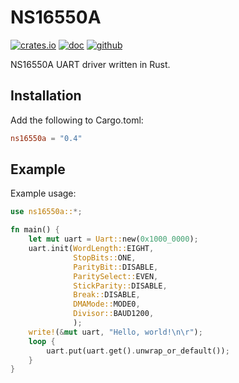# NS16550A

[![crates.io](https://img.shields.io/crates/v/ns16550a)](https://crates.io/crates/ns16550a)
[![doc](https://doc.rs/ns16550a/badge.svg)](https://docs.rs/ns16550a)
[![github](https://img.shields.io/github/license/jeudine/NS16550A)](https://github.com/jeudine/NS16550A/blob/main/LICENSE)

NS16550A UART driver written in Rust.

## Installation

Add the following to Cargo.toml:

``` toml
ns16550a = "0.4"
```

## Example

Example usage:

``` rust
use ns16550a::*;

fn main() {
    let mut uart = Uart::new(0x1000_0000);
    uart.init(WordLength::EIGHT,
              StopBits::ONE,
              ParityBit::DISABLE,
              ParitySelect::EVEN,
              StickParity::DISABLE,
              Break::DISABLE,
              DMAMode::MODE0,
              Divisor::BAUD1200,
              );
    write!(&mut uart, "Hello, world!\n\r");
    loop {
        uart.put(uart.get().unwrap_or_default());
    }
}
```
